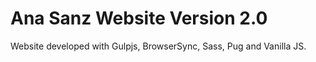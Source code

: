 # Ana Sanz Website Version 2.0

Website developed with Gulpjs, BrowserSync, Sass, Pug and Vanilla JS.
